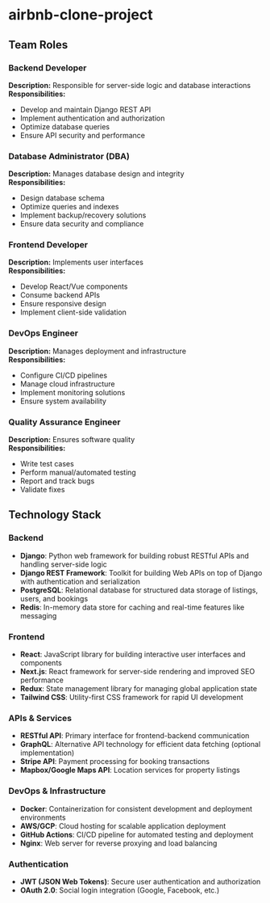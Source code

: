 # airbnb-clone-project
## Team Roles

### Backend Developer
**Description:** Responsible for server-side logic and database interactions  
**Responsibilities:**
- Develop and maintain Django REST API
- Implement authentication and authorization
- Optimize database queries
- Ensure API security and performance

### Database Administrator (DBA)  
**Description:** Manages database design and integrity  
**Responsibilities:**
- Design database schema
- Optimize queries and indexes
- Implement backup/recovery solutions
- Ensure data security and compliance

### Frontend Developer  
**Description:** Implements user interfaces  
**Responsibilities:**
- Develop React/Vue components
- Consume backend APIs
- Ensure responsive design
- Implement client-side validation

### DevOps Engineer  
**Description:** Manages deployment and infrastructure  
**Responsibilities:**
- Configure CI/CD pipelines
- Manage cloud infrastructure
- Implement monitoring solutions
- Ensure system availability

### Quality Assurance Engineer  
**Description:** Ensures software quality  
**Responsibilities:**
- Write test cases
- Perform manual/automated testing
- Report and track bugs
- Validate fixes


## Technology Stack

### Backend
- **Django**: Python web framework for building robust RESTful APIs and handling server-side logic
- **Django REST Framework**: Toolkit for building Web APIs on top of Django with authentication and serialization
- **PostgreSQL**: Relational database for structured data storage of listings, users, and bookings
- **Redis**: In-memory data store for caching and real-time features like messaging

### Frontend
- **React**: JavaScript library for building interactive user interfaces and components
- **Next.js**: React framework for server-side rendering and improved SEO performance
- **Redux**: State management library for managing global application state
- **Tailwind CSS**: Utility-first CSS framework for rapid UI development

### APIs & Services
- **RESTful API**: Primary interface for frontend-backend communication
- **GraphQL**: Alternative API technology for efficient data fetching (optional implementation)
- **Stripe API**: Payment processing for booking transactions
- **Mapbox/Google Maps API**: Location services for property listings

### DevOps & Infrastructure
- **Docker**: Containerization for consistent development and deployment environments
- **AWS/GCP**: Cloud hosting for scalable application deployment
- **GitHub Actions**: CI/CD pipeline for automated testing and deployment
- **Nginx**: Web server for reverse proxying and load balancing

### Authentication
- **JWT (JSON Web Tokens)**: Secure user authentication and authorization
- **OAuth 2.0**: Social login integration (Google, Facebook, etc.)
